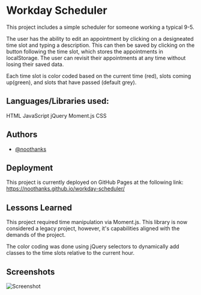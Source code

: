 # Workday Scheduler

This project includes a simple scheduler for someone working a typical 9-5.

The user has the ability to edit an appointment by clicking on a designeated time slot and typing a description. This can then be saved by clicking on the button following the time slot, which stores the appointments in localStorage.
The user can revisit their appointments at any time without losing their saved data.

Each time slot is color coded based on the current time (red), slots coming up(green), and slots that have passed (default grey).


Languages/Libraries used:
-
HTML
JavaScript
jQuery
Moment.js
CSS


## Authors

- [@noothanks](https://www.github.com/noothanks)


## Deployment

This project is currently deployed on GitHub Pages at the following link:
https://noothanks.github.io/workday-scheduler/


## Lessons Learned

This project required time manipulation via Moment.js. This library is now considered a legacy project, however, it's capabilities aligned with the demands of the project.

The color coding was done using jQuery selectors to dynamically add classes to the time slots relative to the current hour.



## Screenshots

![Screenshot](./screenshot.jpg)
